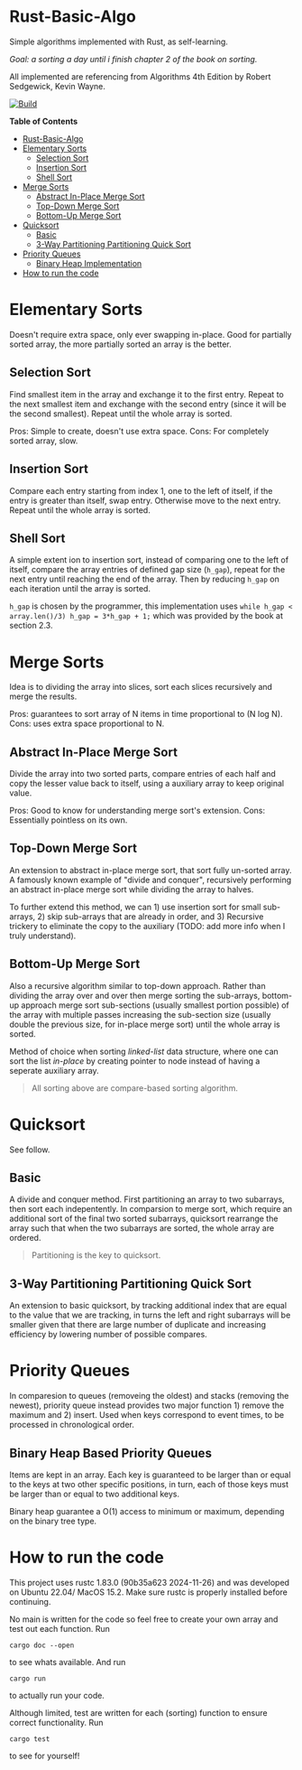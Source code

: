 # Rust-Basic-Algo
Simple algorithms implemented with Rust, as self-learning.

*Goal: a sorting a day until i finish chapter 2 of the book on sorting.*

All implemented are referencing from Algorithms 4th Edition by Robert Sedgewick, Kevin Wayne.

[![Build](https://github.com/YatFungLoo/Rust-Basic-Algo/actions/workflows/rust.yml/badge.svg)](https://github.com/YatFungLoo/Rust-Basic-Algo/actions/workflows/rust.yml)

<!-- markdown-toc start - Don't edit this section. Run M-x markdown-toc-refresh-toc -->
**Table of Contents**

- [Rust-Basic-Algo](#rust-basic-algo)
- [Elementary Sorts](#elementary-sorts)
  - [Selection Sort](#selection-sort)
  - [Insertion Sort](#insertion-sort)
  - [Shell Sort](#shell-sort)
- [Merge Sorts](#merge-sorts)
  - [Abstract In-Place Merge Sort](#abstract-in-place-merge-sort)
  - [Top-Down Merge Sort](#top-down-merge-sort)
  - [Bottom-Up Merge Sort](#bottom-up-merge-sort)
- [Quicksort](#quicksort)
  - [Basic](#basic)
  - [3-Way Partitioning Partitioning Quick Sort](#3-way-partitioning-partitioning-quick-sort)
- [Priority Queues](#priority-queues)
  - [Binary Heap Implementation](#binary-heap-implementation)
- [How to run the code](#how-to-run-the-code)

<!-- markdown-toc end -->

# Elementary Sorts
Doesn't require extra space, only ever swapping in-place. Good for partially sorted array, the more partially sorted an array is the better.

## Selection Sort
Find smallest item in the array and exchange it to the first entry. Repeat to the next smallest item and exchange with the second entry (since it will be the second smallest). Repeat until the whole array is sorted.

Pros: Simple to create, doesn't use extra space. Cons: For completely sorted array, slow.

## Insertion Sort
Compare each entry starting from index 1, one to the left of itself, if the entry is greater than itself, swap entry. Otherwise move to the next entry. Repeat until the whole array is sorted.

## Shell Sort
A simple extent ion to insertion sort, instead of comparing one to the left of itself, compare the array entries of defined gap size (` h_gap `), repeat for the next entry until reaching the end of the array. Then by reducing ` h_gap ` on each iteration until the array is sorted.

` h_gap ` is chosen by the programmer, this implementation uses ` while h_gap < array.len()/3) h_gap = 3*h_gap + 1; ` which was provided by the book at section 2.3.

# Merge Sorts
Idea is to dividing the array into slices, sort each slices recursively and merge the results.

Pros: guarantees to sort array of N items in time proportional to (N log N). Cons: uses extra space proportional to N.

## Abstract In-Place Merge Sort
Divide the array into two sorted parts, compare entries of each half and copy the lesser value back to itself, using a auxiliary array to keep original value.

Pros: Good to know for understanding merge sort's extension. Cons: Essentially pointless on its own. 

## Top-Down Merge Sort
An extension to abstract in-place merge sort, that sort fully un-sorted array. A famously known example of "divide and conquer", recursively performing an abstract in-place merge sort while dividing the array to halves.

To further extend this method, we can 1) use insertion sort for small sub-arrays, 2) skip sub-arrays that are already in order, and 3) Recursive trickery to eliminate the copy to the auxiliary (TODO: add more info when I truly understand).

## Bottom-Up Merge Sort
Also a recursive algorithm similar to top-down approach. Rather than dividing the array over and over then merge sorting the sub-arrays, bottom-up approach merge sort sub-sections (usually smallest portion possible) of the array with multiple passes increasing the sub-section size (usually double the previous size, for in-place merge sort) until the whole array is sorted.

Method of choice when sorting *linked-list* data structure, where one can sort the list *in-place* by creating pointer to node instead of having a seperate auxiliary array.

> All sorting above are compare-based sorting algorithm.

# Quicksort
See follow.

## Basic
A divide and conquer method. First partitioning an array to two subarrays, then sort each indepentently. In comparsion to merge sort, which require an additional sort of the final two sorted subarrays, quicksort rearrange the array such that when the two subarrays are sorted, the whole array are ordered.

> Partitioning is the key to quicksort.

## 3-Way Partitioning Partitioning Quick Sort
An extension to basic quicksort, by tracking additional index that are equal to the value that we are tracking, in turns the left and right subarrays will be smaller given that there are large number of duplicate and increasing efficiency by lowering number of possible compares.

# Priority Queues
In comparesion to queues (removeing the oldest) and stacks (removing the newest), priority queue instead provides two major function 1) remove the maximum and 2) insert. Used when keys correspond to event times, to be processed in chronological order.

## Binary Heap Based Priority Queues
Items are kept in an array. Each key is guaranteed to be larger than or equal to the keys at two other specific positions, in turn, each of those keys must be larger than or equal to two additional keys.

Binary heap guarantee a O(1) access to minimum or maximum, depending on the binary tree type.

# How to run the code

This project uses rustc 1.83.0 (90b35a623 2024-11-26) and was developed on Ubuntu 22.04/ MacOS 15.2. Make sure rustc is properly installed before continuing.

No main is written for the code so feel free to create your own array and test out each function. Run

```
cargo doc --open
```

to see whats available. And run

```
cargo run
```

to actually run your code.

Although limited, test are written for each (sorting) function to ensure correct functionality. Run

```
cargo test
```

to see for yourself!
